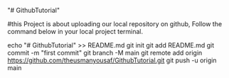 "# GithubTutorial"

#this Project is about uploading our local repository on github, Follow the command below in your local project terminal.

echo "# GithubTutorial" >> README.md
git init
git add README.md
git commit -m "first commit"
git branch -M main
git remote add origin https://github.com/theusmanyousaf/GithubTutorial.git
git push -u origin main
